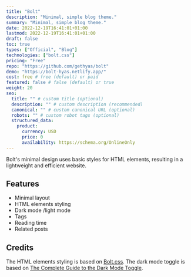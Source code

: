 ```yaml
---
title: "Bolt"
description: "Minimal, simple blog theme."
summary: "Minimal, simple blog theme."
date: 2022-12-19T16:41:01+01:00
lastmod: 2022-12-19T16:41:01+01:00
draft: false
toc: true
types: ["Official", "Blog"]
technologies: ["bolt.css"]
pricing: "Free"
repo: "https://github.com/gethyas/bolt"
demo: "https://bolt-hyas.netlify.app/"
cost: free # free (default) or paid
featured: false # false (default) or true
weight: 20
seo:
  title: "" # custom title (optional)
  description: "" # custom description (recommended)
  canonical: "" # custom canonical URL (optional)
  robots: "" # custom robot tags (optional)
  structured_data:
    product:
      currency: USD
      price: 0
      availability: https://schema.org/OnlineOnly
---
```


Bolt's minimal design uses basic styles for HTML elements, resulting in a lightweight and efficient website.

## Features

- Minimal layout
- HTML elements styling
- Dark mode /light mode
- Tags
- Reading time
- Related posts

## Credits

The HTML elements styling is based on [Bolt.css](https://boltcss.com/). The dark mode toggle is based on [The Complete Guide to the Dark Mode Toggle](https://ryanfeigenbaum.com/dark-mode/).
